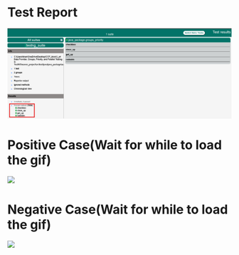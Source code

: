 # Test Report
<img src = "./test_report.png"/>

# Positive Case(Wait for while to load the gif)
<img src = "./Positive Test Scenario.gif"/>

# Negative Case(Wait for while to load the gif)
<img src = "./Negative Test Scenario.gif"/>

